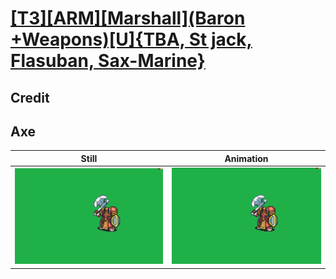 # [\[T3\]\[ARM\]\[Marshall\]\(Baron +Weapons\)\[U\]{TBA, St jack, Flasuban, Sax-Marine}](../)

## Credit


	
## Axe

| Still | Animation |
| :---: | :-------: |
| ![Axe still](./Axe_000.png) | ![Axe animation](./Axe.gif) |
